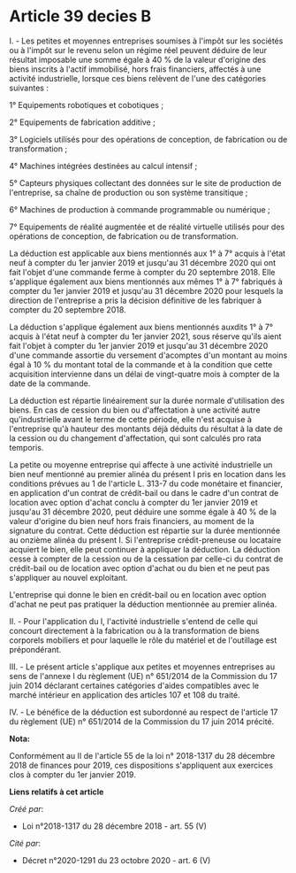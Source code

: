 # Article 39 decies B

I. - Les petites et moyennes entreprises soumises à l'impôt sur les sociétés ou à l'impôt sur le revenu selon un régime réel
peuvent déduire de leur résultat imposable une somme égale à 40 % de la valeur d'origine des biens inscrits à l'actif
immobilisé, hors frais financiers, affectés à une activité industrielle, lorsque ces biens relèvent de l'une des catégories
suivantes :

1° Equipements robotiques et cobotiques ;

2° Equipements de fabrication additive ;

3° Logiciels utilisés pour des opérations de conception, de fabrication ou de transformation ;

4° Machines intégrées destinées au calcul intensif ;

5° Capteurs physiques collectant des données sur le site de production de l'entreprise, sa chaîne de production ou son
système transitique ;

6° Machines de production à commande programmable ou numérique ;

7° Equipements de réalité augmentée et de réalité virtuelle utilisés pour des opérations de conception, de fabrication ou de
transformation.

La déduction est applicable aux biens mentionnés aux 1° à 7° acquis à l'état neuf à compter du 1er janvier 2019 et jusqu'au
31 décembre 2020 qui ont fait l'objet d'une commande ferme à compter du 20 septembre 2018. Elle s'applique également aux
biens mentionnés aux mêmes 1° à 7° fabriqués à compter du 1er janvier 2019 et jusqu'au 31 décembre 2020 pour lesquels la
direction de l'entreprise a pris la décision définitive de les fabriquer à compter du 20 septembre 2018.

La déduction s'applique également aux biens mentionnés auxdits 1° à 7° acquis à l'état neuf à compter du 1er janvier 2021,
sous réserve qu'ils aient fait l'objet à compter du 1er janvier 2019 et jusqu'au 31 décembre 2020 d'une commande assortie du
versement d'acomptes d'un montant au moins égal à 10 % du montant total de la commande et à la condition que cette
acquisition intervienne dans un délai de vingt-quatre mois à compter de la date de la commande.

La déduction est répartie linéairement sur la durée normale d'utilisation des biens. En cas de cession du bien ou
d'affectation à une activité autre qu'industrielle avant le terme de cette période, elle n'est acquise à l'entreprise qu'à
hauteur des montants déjà déduits du résultat à la date de la cession ou du changement d'affectation, qui sont calculés pro
rata temporis.

La petite ou moyenne entreprise qui affecte à une activité industrielle un bien neuf mentionné au premier alinéa du présent I
pris en location dans les conditions prévues au 1 de l'article L. 313-7 du code monétaire et financier, en application d'un
contrat de crédit-bail ou dans le cadre d'un contrat de location avec option d'achat conclu à compter du 1er janvier 2019 et
jusqu'au 31 décembre 2020, peut déduire une somme égale à 40 % de la valeur d'origine du bien neuf hors frais financiers, au
moment de la signature du contrat. Cette déduction est répartie sur la durée mentionnée au onzième alinéa du présent I. Si
l'entreprise crédit-preneuse ou locataire acquiert le bien, elle peut continuer à appliquer la déduction. La déduction cesse
à compter de la cession ou de la cessation par celle-ci du contrat de crédit-bail ou de location avec option d'achat ou du
bien et ne peut pas s'appliquer au nouvel exploitant.

L'entreprise qui donne le bien en crédit-bail ou en location avec option d'achat ne peut pas pratiquer la déduction
mentionnée au premier alinéa.

II. - Pour l'application du I, l'activité industrielle s'entend de celle qui concourt directement à la fabrication ou à la
transformation de biens corporels mobiliers et pour laquelle le rôle du matériel et de l'outillage est prépondérant.

III. - Le présent article s'applique aux petites et moyennes entreprises au sens de l'annexe I du règlement (UE) n° 651/2014
de la Commission du 17 juin 2014 déclarant certaines catégories d'aides compatibles avec le marché intérieur en application
des articles 107 et 108 du traité.

IV. - Le bénéfice de la déduction est subordonné au respect de l'article 17 du règlement (UE) n° 651/2014 de la Commission du
17 juin 2014 précité.

**Nota:**

Conformément au II de l'article 55 de la loi n° 2018-1317 du 28 décembre 2018 de finances pour 2019, ces dispositions
s'appliquent aux exercices clos à compter du 1er janvier 2019.

**Liens relatifs à cet article**

_Créé par_:

  - Loi n°2018-1317 du 28 décembre 2018 - art. 55 (V)

_Cité par_:

  - Décret n°2020-1291 du 23 octobre 2020 - art. 6 (V)
